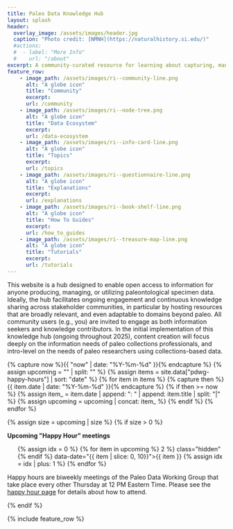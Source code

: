 ```yaml
---
title: Paleo Data Knowledge Hub
layout: splash
header:
  overlay_image: /assets/images/header.jpg
  caption: "Photo credit: [NMNH](https://naturalhistory.si.edu/)"
  #actions:
  #  - label: "More Info"
  #    url: "/about"
excerpt: A community-curated resource for learning about capturing, managing, sharing, and discovering fossil data
feature_row:
    - image_path: /assets/images/ri--community-line.png
      alt: "A globe icon"
      title: "Community"
      excerpt: 
      url: /community
    - image_path: /assets/images/ri--node-tree.png
      alt: "A globe icon"
      title: "Data Ecosystem"
      excerpt: 
      url: /data-ecosystem
    - image_path: /assets/images/ri--info-card-line.png
      alt: "A globe icon"
      title: "Topics"
      excerpt: 
      url: /topics
    - image_path: /assets/images/ri--questionnaire-line.png
      alt: "A globe icon"
      title: "Explanations"
      excerpt: 
      url: /explanations
    - image_path: /assets/images/ri--book-shelf-line.png
      alt: "A globe icon"
      title: "How To Guides"
      excerpt: 
      url: /how_to_guides
    - image_path: /assets/images/ri--treasure-map-line.png
      alt: "A globe icon"
      title: "Tutorials"
      excerpt: 
      url: /tutorials
---
```

This website is a hub designed to enable open access to information for anyone producing, managing, or utilizing paleontological specimen data. Ideally, the hub facilitates ongoing engagement and continuous knowledge sharing across stakeholder communities, in particular by hosting resources that are broadly relevant, and even adaptable to domains beyond paleo. All community users (e.g., you) are invited to engage as both information seekers and knowledge contributors. In the initial implementation of this knowledge hub (ongoing throughout 2025), content creation will focus deeply on the information needs of paleo collections professionals, and intro-level on the needs of paleo researchers using collections-based data.

{% capture now %}{{ "now" | date: "%Y-%m-%d" }}{% endcapture %}
{% assign upcoming = "" | split: "" %}
{% assign items = site.data["pdwg-happy-hours"] | sort: "date" %}
{% for item in items %}
  {% capture then %}{{ item.date | date: "%Y-%m-%d" }}{% endcapture %}
  {% if then >= now %}
    {% assign item_ = item.date | append: ": " | append: item.title | split: "|" %}
    {% assign upcoming = upcoming | concat: item_ %}
  {% endif %}
{% endfor %}

{% assign size = upcoming | size %}
{% if size > 0 %}
  <div class="notice--info upcoming">
    <strong>Upcoming "Happy Hour" meetings</strong>
    <ul>
    {% assign idx = 0 %}
    {% for item in upcoming %}
      <li{% if idx > 2 %} class="hidden"{% endif %} data-date="{{ item | slice: 0, 10}}">{{ item }}</li>
      {% assign idx = idx | plus: 1 %}
    {% endfor %}
    </ul>
    <p>Happy hours are biweekly meetings of the Paleo Data Working Group that take place every other Thursday at 12 PM Eastern Time. Please see the <a href="{{ '/community/pdwg-happy-hours' | relative_url }}">happy hour page</a> for details about how to attend.</p>
  </div>
{% endif %}

{% include feature_row %}
